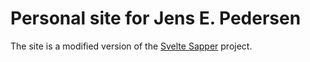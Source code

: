 # Personal site for Jens E. Pedersen

The site is a modified version of the [Svelte Sapper](https://sapper.svelte.dev/) project.
